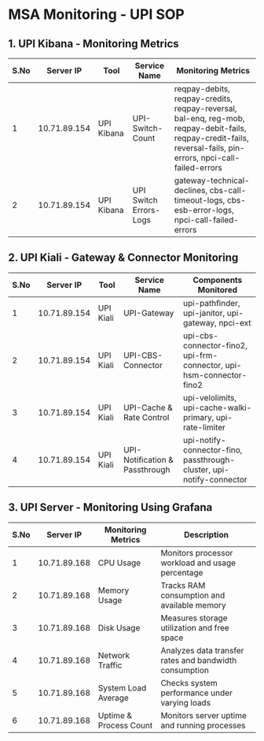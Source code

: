 # MSA Monitoring - UPI SOP

## 1. UPI Kibana - Monitoring Metrics

| S.No | Server IP     | Tool        | Service Name          | Monitoring Metrics |
|------|-------------|------------|----------------------|--------------------|
| 1    | 10.71.89.154 | UPI Kibana  | UPI-Switch-Count     | reqpay-debits, reqpay-credits, reqpay-reversal, bal-enq, reg-mob, reqpay-debit-fails, reqpay-credit-fails, reversal-fails, pin-errors, npci-call-failed-errors |
| 2    | 10.71.89.154 | UPI Kibana  | UPI Switch Errors-Logs | gateway-technical-declines, cbs-call-timeout-logs, cbs-esb-error-logs, npci-call-failed-errors |

## 2. UPI Kiali - Gateway & Connector Monitoring

| S.No | Server IP     | Tool       | Service Name              | Components Monitored |
|------|-------------|-----------|--------------------------|----------------------|
| 1    | 10.71.89.154 | UPI Kiali | UPI-Gateway              | upi-pathfinder, upi-janitor, upi-gateway, npci-ext |
| 2    | 10.71.89.154 | UPI Kiali | UPI-CBS-Connector        | upi-cbs-connector-fino2, upi-frm-connector, upi-hsm-connector-fino2 |
| 3    | 10.71.89.154 | UPI Kiali | UPI-Cache & Rate Control | upi-velolimits, upi-cache-walki-primary, upi-rate-limiter |
| 4    | 10.71.89.154 | UPI Kiali | UPI-Notification & Passthrough | upi-notify-connector-fino, passthrough-cluster, upi-notify-connector |

## 3. UPI Server - Monitoring Using Grafana

| S.No | Server IP     | Monitoring Metrics      | Description |
|------|-------------|-----------------------|-------------|
| 1    | 10.71.89.168 | CPU Usage             | Monitors processor workload and usage percentage |
| 2    | 10.71.89.168 | Memory Usage          | Tracks RAM consumption and available memory |
| 3    | 10.71.89.168 | Disk Usage            | Measures storage utilization and free space |
| 4    | 10.71.89.168 | Network Traffic       | Analyzes data transfer rates and bandwidth consumption |
| 5    | 10.71.89.168 | System Load Average   | Checks system performance under varying loads |
| 6    | 10.71.89.168 | Uptime & Process Count | Monitors server uptime and running processes |
